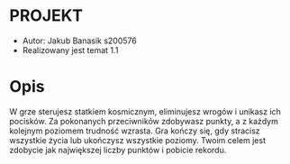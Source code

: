 # PROJEKT
* Autor: Jakub Banasik s200576
* Realizowany jest temat 1.1

# Opis
  W grze sterujesz statkiem kosmicznym, eliminujesz wrogów i unikasz ich pocisków. Za pokonanych przeciwników zdobywasz punkty, a z każdym kolejnym poziomem trudność wzrasta. Gra kończy się, gdy stracisz wszystkie życia lub ukończysz wszystkie poziomy. Twoim celem jest zdobycie jak największej liczby punktów i pobicie rekordu.
